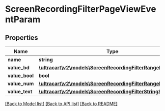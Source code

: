 # ScreenRecordingFilterPageViewEventParam

## Properties
Name | Type | Description | Notes
------------ | ------------- | ------------- | -------------
**name** | **string** |  | [optional] 
**value_bd** | [**\ultracart\v2\models\ScreenRecordingFilterRangeBigDecimal**](ScreenRecordingFilterRangeBigDecimal.md) |  | [optional] 
**value_bool** | **bool** |  | [optional] 
**value_num** | [**\ultracart\v2\models\ScreenRecordingFilterRangeInteger**](ScreenRecordingFilterRangeInteger.md) |  | [optional] 
**value_text** | [**\ultracart\v2\models\ScreenRecordingFilterStringSearch**](ScreenRecordingFilterStringSearch.md) |  | [optional] 

[[Back to Model list]](../README.md#documentation-for-models) [[Back to API list]](../README.md#documentation-for-api-endpoints) [[Back to README]](../README.md)


